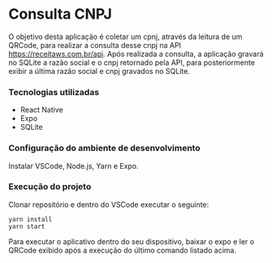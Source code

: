 # Consulta CNPJ

O objetivo desta aplicação é coletar um cpnj, através da leitura de um QRCode, para realizar a consulta desse cnpj na API https://receitaws.com.br/api.
Após realizada a consulta, a aplicação gravará no SQLite a razão social e o cnpj retornado pela API, para posteriormente exibir a última razão social e cnpj gravados no SQLite.

### Tecnologias utilizadas
* React Native
* Expo 
* SQLite

### Configuração do ambiente de desenvolvimento
Instalar VSCode, Node.js, Yarn e Expo.

### Execução do projeto

Clonar repositório e dentro do VSCode executar o seguinte:

```
yarn install
yarn start
```

Para executar o aplicativo dentro do seu dispositivo, baixar o expo e ler o QRCode exibido após a execução do último comando listado acima.
